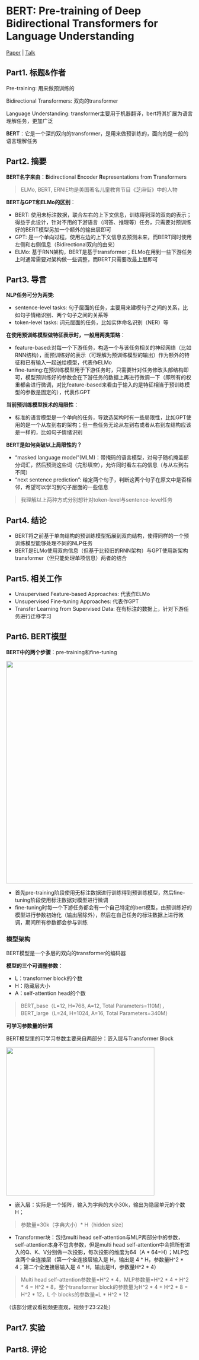 # BERT: Pre-training of Deep Bidirectional Transformers for Language Understanding

[Paper](https://arxiv.org/pdf/1810.04805.pdf) | [Talk](https://www.bilibili.com/video/BV1PL411M7eQ)

## Part1. 标题&作者
Pre-training: 用来做预训练的

Bidirectional Transformers: 双向的transformer

Language Understanding: transformer主要用于机器翻译，bert将其扩展为语言理解任务，更加广泛

**BERT**：它是一个深的双向的transformer，是用来做预训练的，面向的是一般的语言理解任务

## Part2. 摘要
**BERT名字来由**：**B**idirectional **E**ncoder **R**epresentations from **T**ransformers
> ELMo, BERT, ERNIE均是美国著名儿童教育节目《芝麻街》中的人物

**BERT与GPT和ELMo的区别**：
- BERT: 使用未标注数据，联合左右的上下文信息，训练得到深的双向的表示；得益于此设计，针对不用的下游语言（问答、推理等）任务，只需要对预训练好的BERT模型另加一个额外的输出层即可
- GPT: 是一个单向过程，使用左边的上下文信息去预测未来，而BERT同时使用左侧和右侧信息（Bidirectional双向的由来）
- ELMo: 基于RNN架构，BERT是基于transformer；ELMo在用到一些下游任务上时通常需要对架构做一些调整，而BERT只需要改最上层即可

## Part3. 导言
**NLP任务可分为两类**:
- sentence-level tasks: 句子层面的任务，主要用来建模句子之间的关系，比如句子情绪识别、两个句子之间的关系等
- token-level tasks: 词元层面的任务，比如实体命名识别（NER）等

**在使用预训练模型做特征表示时，一般用两类策略**：
- feature-based:对每一个下游任务，构造一个与该任务相关的神经网络（比如RNN结构），而预训练好的表示（可理解为预训练模型的输出）作为额外的特征和已有输入一起送给模型，代表作ELMo
- fine-tuning:在预训练模型用于下游任务时，只需要针对任务修改头部结构即可，模型预训练好的参数会在下游任务的数据上再进行微调一下（即所有的权重都会进行微调，对比feature-based来看由于输入的是特征相当于预训练模型的参数是固定的），代表作GPT

**当前预训练模型技术的局限性**：
- 标准的语言模型是一个单向的任务，导致选架构时有一些局限性，比如GPT使用的是一个从左到右的架构；但一些任务无论从左到右或者从右到左结构应该是一样的，比如句子情绪识别

**BERT是如何突破以上局限性的？**
- “masked language model”(MLM)：带掩码的语言模型，对句子随机掩盖部分词汇，然后预测这些词（完形填空），允许同时看左右的信息（与从左到右不同）
- “next sentence prediction”: 给定两个句子，判断这两个句子在原文中是否相邻，希望可以学习到句子层面的一些信息
> 我理解以上两种方式分别想针对token-level与sentence-level任务

## Part4. 结论
- BERT将之前基于单向结构的预训练模型拓展到双向结构，使得同样的一个预训练模型能够处理不同的NLP任务
- BERT是ELMo使用双向信息（但基于比较旧的RNN架构）与GPT使用新架构transformer（但只能处理单项信息）两者的结合

## Part5. 相关工作
- Unsupervised Feature-based Approaches: 代表作ELMo
- Unsupervised Fine-tuning Approaches: 代表作GPT
- Transfer Learning from Supervised Data: 在有标注的数据上，针对下游任务进行迁移学习

## Part6. BERT模型
**BERT中的两个步骤**：pre-training和fine-tuning

<img src="https://user-images.githubusercontent.com/22740819/145942921-7ed8cde2-d193-45bd-b169-dfed380de035.png" width=600>

- 首先pre-training阶段使用无标注数据进行训练得到预训练模型，然后fine-tuning阶段使用标注数据对模型进行微调
- fine-tuning时每一个下游任务都会有一个自己特定的bert模型，由预训练好的模型进行参数初始化（输出层除外），然后在自己任务的标注数据上进行微调，期间所有参数都会参与训练

### 模型架构
BERT模型是一个多层的双向的transformer的编码器

**模型的三个可调整参数**：
- L：transformer block的个数
- H：隐藏层大小
- A：self-attention head的个数

> BERT_base（L=12, H=768, A=12, Total Parameters=110M），BERT_large（L=24, H=1024, A=16, Total Parameters=340M）

**可学习参数量的计算**

BERT模型里的可学习参数主要来自两部分：嵌入层与Transformer Block

<img src="https://user-images.githubusercontent.com/22740819/145948712-57dd1b13-596a-464f-a216-c2a39fb12ad6.png" width=400>

- 嵌入层：实际是一个矩阵，输入为字典的大小30k，输出为隐层单元的个数H；
> 参数量=30k（字典大小）* H（hidden size）
- Transformer块：包括multi head self-attention与MLP两部分中的参数，self-attention本身不包含参数，但是multi head self-attention中会把所有进入的Q、K、V分别做一次投影，每次投影的维度为64（A * 64=H）；MLP包含两个全连接层（第一个全连接层输入是 H，输出是 4 * H，参数量H^2 * 4；第二个全连接层输入是 4 * H，输出是H，参数量H^2 * 4）
> Multi head self-attention参数量=H^2 * 4，MLP参数量=H^2 * 4 + H^2 * 4 = H^2 * 8，整个transformer block的参数量为H^2 * 4 + H^2 * 8 = H^2 * 12，L 个 blocks的参数量=L * H^2 * 12

（该部分建议看视频更直观，视频于23:22处）

## Part7. 实验

## Part8. 评论
